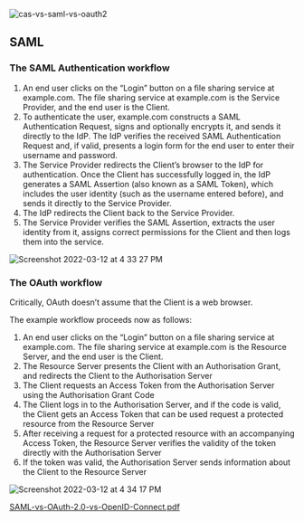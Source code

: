 ![cas-vs-saml-vs-oauth2](https://user-images.githubusercontent.com/96379191/158010491-c1629915-988a-4a4d-845d-9b091bf2d080.png)


## SAML

### The SAML Authentication workflow

1. An end user clicks on the “Login” button on a file sharing service at example.com. The file sharing service at example.com is the Service Provider, and the end user is the Client.
2. To authenticate the user, example.com constructs a SAML Authentication Request, signs and optionally encrypts it, and sends it directly to the IdP. The IdP verifies the received SAML Authentication Request and, if valid, presents a login form for the end user to enter their username and password.
3. The Service Provider redirects the Client’s browser to the IdP for authentication. Once the Client has successfully logged in, the IdP generates a SAML Assertion (also known as a SAML Token), which includes the user identity (such as the username entered before), and sends it directly to the Service Provider.
4. The IdP redirects the Client back to the Service Provider.
5. The Service Provider verifies the SAML Assertion, extracts the user identity from it, assigns correct permissions for the Client and then logs them into the service.

![Screenshot 2022-03-12 at 4 33 27 PM](https://user-images.githubusercontent.com/96379191/158010586-a5615658-82c6-4e4d-81e2-23fb78438855.png)

### The OAuth workflow

Critically, OAuth doesn’t assume that the Client is a web browser.

The example workflow proceeds now as follows:

1. An end user clicks on the “Login” button on a file sharing service at example.com. The file sharing service at example.com is the Resource Server, and the end user is the Client.
2. The Resource Server presents the Client with an Authorisation Grant, and redirects the Client to the Authorisation Server
3. The Client requests an Access Token from the Authorisation Server using the Authorisation Grant Code
4. The Client logs in to the Authorisation Server, and if the code is valid, the Client gets an Access Token that can be used request a protected resource from the Resource Server
5. After receiving a request for a protected resource with an accompanying Access Token, the Resource Server verifies the validity of the token directly with the Authorisation Server
6. If the token was valid, the Authorisation Server sends information about the Client to the Resource Server

![Screenshot 2022-03-12 at 4 34 17 PM](https://user-images.githubusercontent.com/96379191/158010613-83578bb0-c5d2-43c9-b422-1ebef89d4e35.png)

[SAML-vs-OAuth-2.0-vs-OpenID-Connect.pdf](https://github.com/0x4a756a75/penetration-testing/files/8237304/SAML-vs-OAuth-2.0-vs-OpenID-Connect.pdf)


